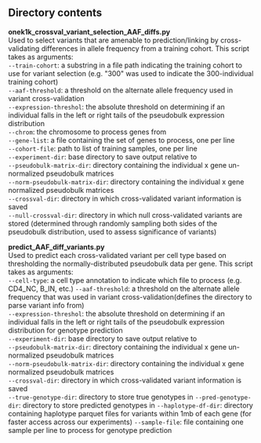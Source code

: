 ## Directory contents


**onek1k_crossval_variant_selection_AAF_diffs.py** </br>
Used to select variants that are amenable to prediction/linking by cross-validating differences in allele frequency from a training cohort. This script takes as arguments: </br>
`--train-cohort`: a substring in a file path indicating the training cohort to use for variant selection (e.g. "300" was used to indicate the 300-individual training cohort) </br>
`--aaf-threshold`: a threshold on the alternate allele frequency used in variant cross-validation </br>
`--expression-threshol`: the absolute threshold on determining if an individual falls in the left or right tails of the pseudobulk expression distribution </br>
`--chrom`: the chromosome to process genes from</br>
`--gene-list`: a file containing the set of genes to process, one per line</br>
`--cohort-file`: path to list of training samples, one per line</br>
`--experiment-dir`: base directory to save output relative to</br>
`--pseudobulk-matrix-dir`: directory containing the individual x gene un-normalized pseudobulk matrices</br>
`--norm-pseudobulk-matrix-dir`: directory containing the individual x gene normalized pseudobulk matrices</br>
`--crossval-dir`: directory in which cross-validated variant information is saved</br>
`--null-crossval-dir`: directory in which null cross-validated variants are stored (determined through randomly sampling both sides of the pseudobulk distribution, used to assess significance of variants)</br>


**predict_AAF_diff_variants.py** </br>
Used to predict each cross-validated variant per cell type based on thresholding the normally-distributed pseudobulk data per gene. This script takes as arguments: </br>
`--cell-type`: a cell type annotation to indicate which file to process (e.g. CD4_NC, B_IN, etc.)
`--aaf-threshold`: a threshold on the alternate allele frequency that was used in variant cross-validation(defines the directory to parse variant info from) </br>
`--expression-threshol`: the absolute threshold on determining if an individual falls in the left or right tails of the pseudobulk expression distribution for genotype prediction </br>
`--experiment-dir`: base directory to save output relative to</br>
`--pseudobulk-matrix-dir`: directory containing the individual x gene un-normalized pseudobulk matrices</br>
`--norm-pseudobulk-matrix-dir`: directory containing the individual x gene normalized pseudobulk matrices</br>
`--crossval-dir`: directory in which cross-validated variant information is saved</br>
`--true-genotype-dir`: directory to store true genotypes in
`--pred-genotype-dir`: directory to store predicted genotypes in
`--haplotype-df-dir`: directory containing haplotype parquet files for variants within 1mb of each gene (for faster access across our experiments)
`--sample-file`: file containing one sample per line to process for genotype prediction


